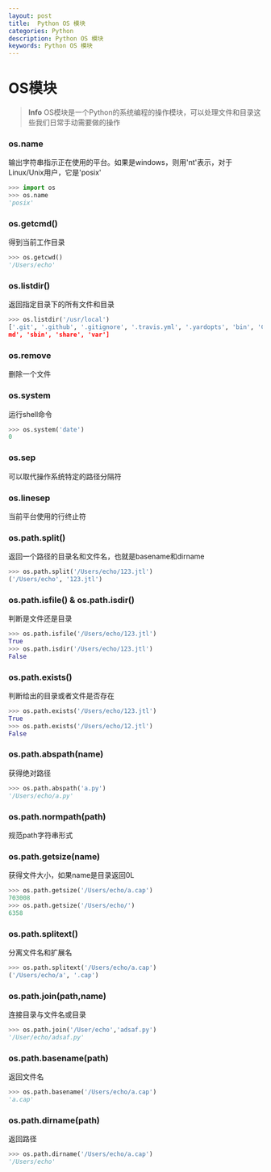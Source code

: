 ```yaml
---
layout: post
title:  Python OS 模块
categories: Python
description: Python OS 模块
keywords: Python OS 模块
---
```

# OS模块
> **Info** OS模块是一个Python的系统编程的操作模块，可以处理文件和目录这些我们日常手动需要做的操作

### os.name
输出字符串指示正在使用的平台。如果是windows，则用'nt'表示，对于Linux/Unix用户，它是'posix'
```python
>>> import os
>>> os.name
'posix'
```


### os.getcmd()
得到当前工作目录
```python
>>> os.getcwd()
'/Users/echo'
```


### os.listdir()
返回指定目录下的所有文件和目录
```python
>>> os.listdir('/usr/local')
['.git', '.github', '.gitignore', '.travis.yml', '.yardopts', 'bin', 'Cellar', 'CODEOFCONDUCT.md', 'etc', 'Frameworks', 'include', 'lib', 'Library', 'LICENSE.txt', 'opt', 'README.
md', 'sbin', 'share', 'var']
```

### os.remove
删除一个文件

### os.system
运行shell命令
```python
>>> os.system('date')
0
```


### os.sep
可以取代操作系统特定的路径分隔符


### os.linesep
当前平台使用的行终止符

### os.path.split()
返回一个路径的目录名和文件名，也就是basename和dirname
```python
>>> os.path.split('/Users/echo/123.jtl')
('/Users/echo', '123.jtl')
```


### os.path.isfile() & os.path.isdir()
判断是文件还是目录
```python
>>> os.path.isfile('/Users/echo/123.jtl')
True
>>> os.path.isdir('/Users/echo/123.jtl')
False
```


### os.path.exists()
判断给出的目录或者文件是否存在
```python
>>> os.path.exists('/Users/echo/123.jtl')
True
>>> os.path.exists('/Users/echo/12.jtl')
False
```


### os.path.abspath(name)
获得绝对路径
```python
>>> os.path.abspath('a.py')
'/Users/echo/a.py'
```


### os.path.normpath(path)
规范path字符串形式

### os.path.getsize(name)
获得文件大小，如果name是目录返回0L
```python
>>> os.path.getsize('/Users/echo/a.cap')
703008
>>> os.path.getsize('/Users/echo/')
6358
```


### os.path.splitext()
分离文件名和扩展名
```python
>>> os.path.splitext('/Users/echo/a.cap')
('/Users/echo/a', '.cap')
```


### os.path.join(path,name)
连接目录与文件名或目录
```python
>>> os.path.join('/User/echo','adsaf.py')
'/User/echo/adsaf.py'
```




### os.path.basename(path)
返回文件名
```python
>>> os.path.basename('/Users/echo/a.cap')
'a.cap'
```


### os.path.dirname(path)
返回路径
```python
>>> os.path.dirname('/Users/echo/a.cap')
'/Users/echo'
```
